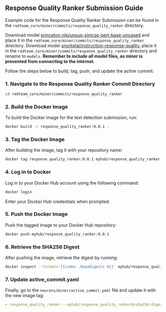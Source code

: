 
## Response Quality Ranker Submission Guide

Example code for the Response Quality Ranker Submission can be found in the `redteam_core/miner/commits/response_quality_ranker` directory. 

Download model [princeton-nlp/unsup-simcse-bert-base-uncased](https://huggingface.co/princeton-nlp/unsup-simcse-bert-base-uncased) and place it in the `redteam_core/miner/commits/response_quality_ranker` directory.
Download model [snorkelai/instruction-response-quality](https://huggingface.co/snorkelai/instruction-response-quality), place it in the `redteam_core/miner/commits/response_quality_ranker` directory and rename to `models`.  **Remember to include all model files, as miner is prevented from connecting to the internet.**

Follow the steps below to build, tag, push, and update the active commit:

### 1. Navigate to the Response Quality Ranker Commit Directory
```bash
cd redteam_core/miner/commits/response_quality_ranker
```

### 2. Build the Docker Image
To build the Docker image for the text detection submission, run:
```bash
docker build -t response_quality_ranker:0.0.1 .
```

### 3. Tag the Docker Image
After building the image, tag it with your repository name:
```bash
docker tag response_quality_ranker:0.0.1 myhub/response_quality_ranker:0.0.1
```

### 4. Log in to Docker
Log in to your Docker Hub account using the following command:
```bash
docker login
```
Enter your Docker Hub credentials when prompted.

### 5. Push the Docker Image
Push the tagged image to your Docker Hub repository:
```bash
docker push myhub/response_quality_ranker:0.0.1
```

### 6. Retrieve the SHA256 Digest
After pushing the image, retrieve the digest by running:
```bash
docker inspect --format='{{index .RepoDigests 0}}' myhub/response_quality_ranker:0.0.1
```

### 7. Update active_commit.yaml
Finally, go to the `neurons/miner/active_commit.yaml` file and update it with the new image tag:

```yaml
- response_quality_ranker---myhub/response_quality_ranker@<sha256:digest>
```

